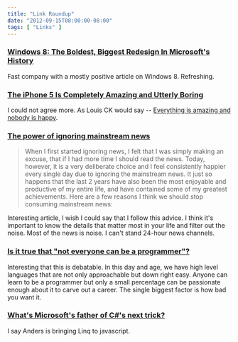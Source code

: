 ```yaml
---
title: "Link Roundup"
date: "2012-09-15T08:00:00-08:00"
tags: [ "Links" ]
---
```


### [Windows 8: The Boldest, Biggest Redesign In Microsoft's History](http://www.fastcodesign.com/1670705/microsoft-new-design-strategy)

Fast company with a mostly positive article on Windows 8. Refreshing.

### [The iPhone 5 Is Completely Amazing and Utterly Boring](http://www.wired.com/gadgetlab/2012/09/the-iphone-5-is-boring-and-amazing/)

I could not agree more. As Louis CK would say -- [Everything is amazing and nobody is happy](http://www.youtube.com/watch?v=8r1CZTLk-Gk).

### [The power of ignoring mainstream news](http://joel.is/post/31582795753/the-power-of-ignoring-mainstream-news?utm_source=feedburner&utm_medium=twitter&utm_campaign=Feed%3A+hnycombinator+%28HN+-+hnycombinator%29)

>When I first started ignoring news, I felt that I was simply making an excuse, that if I had more time I should read the news. Today, however, it is a very deliberate choice and I feel consistently happier every single day due to ignoring the mainstream news. It just so happens that the last 2 years have also been the most enjoyable and productive of my entire life, and have contained some of my greatest achievements. Here are a few reasons I think we should stop consuming mainstream news:

Interesting article, I wish I could say that I follow this advice. I think it's important to know the details that matter most in your life and filter out the noise. Most of the news is noise. I can't stand 24-hour news channels.


### [Is it true that "not everyone can be a programmer"?](http://arstechnica.com/information-technology/2012/09/is-it-true-that-not-everyone-can-be-a-programmer/)

Interesting that this is debatable. In this day and age, we have high level languages that are not only approachable but down right easy. Anyone can learn to be a programmer but only a small percentage can be passionate enough about it to carve out a career. The single biggest factor is how bad you want it.

### [What's Microsoft's father of C#'s next trick?](http://www.zdnet.com/whats-microsofts-father-of-cs-next-trick-7000004226/)

I say Anders is bringing Linq to javascript.


